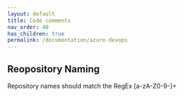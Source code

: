 ```yaml
---
layout: default
title: Code comments
nav_order: 40
has_children: true
permalink: /documentation/azure-devops
---
```


## Reopository Naming
Repository names should match the RegEx [a-zA-Z0-9\-]+